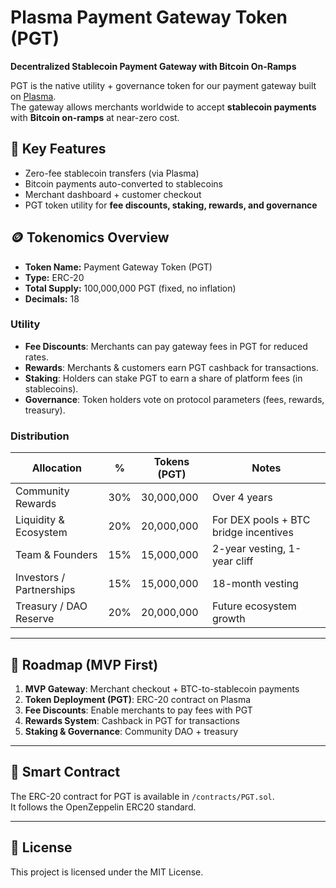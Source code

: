 # Plasma Payment Gateway Token (PGT)

**Decentralized Stablecoin Payment Gateway with Bitcoin On-Ramps**

PGT is the native utility + governance token for our payment gateway built on [Plasma](https://docs.plasma.to/docs/get-started/introduction/start-here).  
The gateway allows merchants worldwide to accept **stablecoin payments** with **Bitcoin on-ramps** at near-zero cost.  

## 🔹 Key Features
- Zero-fee stablecoin transfers (via Plasma)
- Bitcoin payments auto-converted to stablecoins
- Merchant dashboard + customer checkout
- PGT token utility for **fee discounts, staking, rewards, and governance**

## 🪙 Tokenomics Overview
- **Token Name:** Payment Gateway Token (PGT)  
- **Type:** ERC-20  
- **Total Supply:** 100,000,000 PGT (fixed, no inflation)  
- **Decimals:** 18  

### Utility
- **Fee Discounts**: Merchants can pay gateway fees in PGT for reduced rates.  
- **Rewards**: Merchants & customers earn PGT cashback for transactions.  
- **Staking**: Holders can stake PGT to earn a share of platform fees (in stablecoins).  
- **Governance**: Token holders vote on protocol parameters (fees, rewards, treasury).  

### Distribution
| Allocation                  | %   | Tokens (PGT) | Notes |
|------------------------------|-----|--------------|-------|
| Community Rewards            | 30% | 30,000,000   | Over 4 years |
| Liquidity & Ecosystem        | 20% | 20,000,000   | For DEX pools + BTC bridge incentives |
| Team & Founders              | 15% | 15,000,000   | 2-year vesting, 1-year cliff |
| Investors / Partnerships     | 15% | 15,000,000   | 18-month vesting |
| Treasury / DAO Reserve       | 20% | 20,000,000   | Future ecosystem growth |

---

## 🚀 Roadmap (MVP First)
1. **MVP Gateway**: Merchant checkout + BTC-to-stablecoin payments  
2. **Token Deployment (PGT)**: ERC-20 contract on Plasma  
3. **Fee Discounts**: Enable merchants to pay fees with PGT  
4. **Rewards System**: Cashback in PGT for transactions  
5. **Staking & Governance**: Community DAO + treasury  

---

## 📜 Smart Contract
The ERC-20 contract for PGT is available in `/contracts/PGT.sol`.  
It follows the OpenZeppelin ERC20 standard.

---

## 📄 License
This project is licensed under the MIT License.
